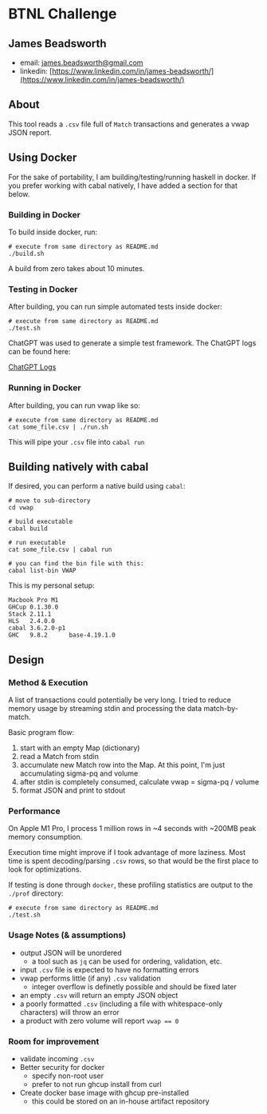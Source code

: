 # BTNL Challenge
## James Beadsworth
- email: james.beadsworth@gmail.com
- linkedin: [https://www.linkedin.com/in/james-beadsworth/](https://www.linkedin.com/in/james-beadsworth/)

## About
This tool reads a `.csv` file full of `Match` transactions and generates a vwap JSON report.


## Using Docker
For the sake of portability, I am building/testing/running haskell in docker.  If you prefer working with cabal natively, I have added a section for that below.


### Building in Docker

To build inside docker, run:

```
# execute from same directory as README.md
./build.sh
```

A build from zero takes about 10 minutes.


### Testing in Docker

After building, you can run simple automated tests inside docker:

```
# execute from same directory as README.md
./test.sh
```

ChatGPT was used to generate a simple test framework.  The ChatGPT logs can be found here:

[ChatGPT Logs](https://chatgpt.com/share/67039c63-e8f8-8008-9b99-1da6131124b9)


### Running in Docker

After building, you can run vwap like so:

```
# execute from same directory as README.md
cat some_file.csv | ./run.sh
```

This will pipe your `.csv` file into `cabal run`


## Building natively with cabal

If desired, you can perform a native build using `cabal`:

```
# move to sub-directory
cd vwap

# build executable
cabal build

# run executable
cat some_file.csv | cabal run

# you can find the bin file with this:
cabal list-bin VWAP
```

This is my personal setup:

```
Macbook Pro M1
GHCup 0.1.30.0
Stack 2.11.1
HLS   2.4.0.0
cabal 3.6.2.0-p1
GHC   9.8.2      base-4.19.1.0
```

## Design

### Method & Execution
A list of transactions could potentially be very long.  I tried to reduce memory usage by streaming stdin and processing the data match-by-match.

Basic program flow:
1. start with an empty Map (dictionary)
2. read a Match from stdin
3. accumulate new Match row into the Map.  At this point, I'm just accumulating sigma-pq and volume
4. after stdin is completely consumed, calculate vwap = sigma-pq / volume
5. format JSON and print to stdout


### Performance
On Apple M1 Pro, I process 1 million rows in ~4 seconds with ~200MB peak memory consumption.

Execution time might improve if I took advantage of more laziness.  Most time is spent decoding/parsing `.csv` rows, so that would be the first place to look for optimizations.

If testing is done through `docker`, these profiling statistics are output to the `./prof` directory:

```
# execute from same directory as README.md
./test.sh
```

### Usage Notes (& assumptions)
- output JSON will be unordered
    - a tool such as `jq` can be used for ordering, validation, etc.
- input `.csv` file is expected to have no formatting errors
- vwap performs little (if any) `.csv` validation
    - integer overflow is definetly possible and should be fixed later
- an empty `.csv` will return an empty JSON object
- a poorly formatted `.csv` (including a file with whitespace-only characters) will throw an error
- a product with zero volume will report `vwap == 0`


### Room for improvement
- validate incoming `.csv`
- Better security for docker
    - specify non-root user
    - prefer to not run ghcup install from curl
- Create docker base image with ghcup pre-installed
    - this could be stored on an in-house artifact repository
